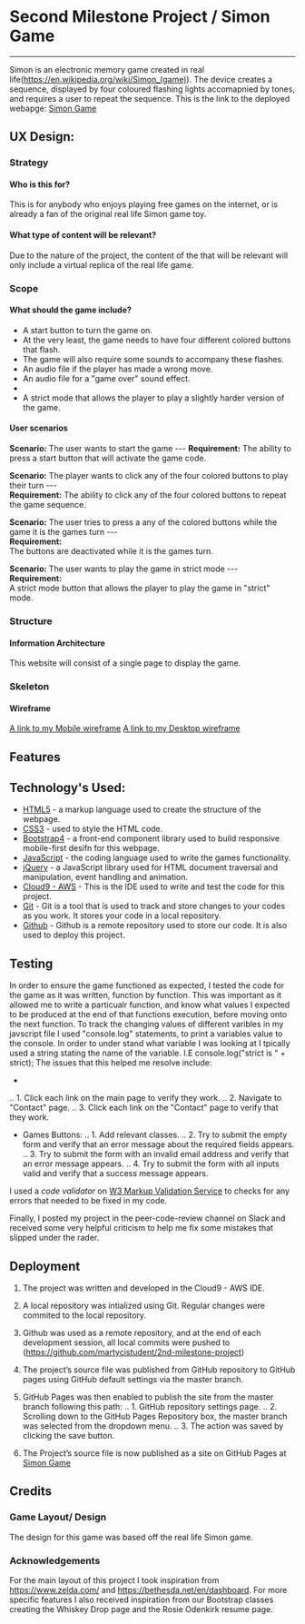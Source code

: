 
# Second Milestone Project / Simon Game
____

Simon is an electronic memory game created in real life(https://en.wikipedia.org/wiki/Simon_(game)). The device creates a sequence, displayed by four coloured flashing lights accomapnied by tones, and requires a user to repeat the sequence.
This is the link to the deployed webapge: [Simon Game](https://martycistudent.github.io/2nd-milestone-project/)

## UX Design:

### Strategy

#### Who is this for?
This is for anybody who enjoys playing free games on the internet, or is already a fan of the original real life Simon game toy. 

#### What type of content will be relevant? 
Due to the nature of the project, the content of the that will be relevant will only include a virtual replica of the real life game.

### Scope

#### What should the game include?
* A start button to turn the game on.
* At the very least, the game needs to have four different colored buttons that flash.
* The game will also require some sounds to accompany these flashes.
* An audio file if the player has made a wrong move.
* An audio file for a "game over" sound effect.
* 
* A strict mode that allows the player to play a slightly harder version of the game.

#### User scenarios
**Scenario:**
The user wants to start the game ---
**Requirement:**
The ability to press a start button that will activate the game code.

**Scenario:**
The player wants to click any of the four colored buttons to play their turn ---  
**Requirement:**
The ability to click any of the four colored buttons to repeat the game sequence.

**Scenario:**
The user tries to press a any of the colored buttons while the game it is the games turn ---  
**Requirement:**  
The buttons are deactivated while it is the games turn.

**Scenario:**
The user wants to play the game in strict mode ---  
**Requirement:**  
A strict mode button that allows the player to play the game in "strict" mode.

### Structure

#### Information Architecture
This website will consist of a single page to display the game.

### Skeleton

#### Wireframe
[A link to my Mobile wireframe](https://github.com/martycistudent/First-milestone-project/tree/master/wireframes/mobile%20wireframes)
[A link to my Desktop wireframe](https://github.com/martycistudent/First-milestone-project/blob/master/Wireframe/Screenshot%20(52).png)

## Features

## Technology's Used:

* [HTML5](https://www.w3schools.com/html/html5_intro.asp) - a markup language used to create the structure of the webpage.
* [CSS3](https://www.w3schools.com/css/) - used to style the HTML code. 
* [Bootstrap4](https://getbootstrap.com/) - a front-end component library used to build responsive mobile-first desifn for this webpage.
* [JavaScript](https://www.w3schools.com/js/) - the coding language used to write the games functionality.
* [jQuery](https://jquery.com/) - a JavaScript library used for HTML document traversal and manipulation, event handling and animation.
* [Cloud9 - AWS](https://www.awseducate.com/student/s/awssite) - This is the IDE used to write and test the code for this project.
* [Git](https://git-scm.com/) - Git is a tool that is used to track and store changes to your codes as you work. It stores your code in a local repository.
* [Github](https://github.com/) - Github is a remote repository used to store our code. It is also used to deploy this project. 

## Testing
In order to ensure the game functioned as expected, I tested the code for the game as it was written, function by function. 
This was important as it allowed me to write a particualr function, and know what values I expected to be produced at the end of 
that functions execution, before moving onto the next function.
To track the changing values of different varibles in my javscript file I used "console.log" statements, to print a variables value
to the console. In order to under stand what variable I was looking at I tpically used a string stating the name of the variable.
I.E console.log("strict is " + strict);
The issues that this helped me resolve include:

* 
.. 1. Click each link on the main page to verify they work.
.. 2. Navigate to "Contact" page.
.. 3. Click each link on the "Contact" page to verify that they work.

* Games Buttons:
.. 1. Add relevant classes.
.. 2. Try to submit the empty form and verify that an error message about the required fields appears.
.. 3. Try to submit the form with an invalid email address and verify that an error message appears.
.. 4. Try to submit the form with all inputs valid and verify that a success message appears.


I used a *code validator* on [W3 Markup Validation Service](https://validator.w3.org/#validate_by_input) to checks for any errors that needed to be 
fixed in my code. 

Finally, I posted my project in the peer-code-review channel on Slack and received some very helpful criticism to help me fix some mistakes that 
slipped under the rader.

## Deployment 
1. The project was written and developed in the Cloud9 - AWS IDE.
2. A local repository was intialized using Git. Regular changes were commited to the local repository.
3. Github was used as a remote repository, and at the end of each development session, all local commits were pushed to (https://github.com/martycistudent/2nd-milestone-project)
4. The project’s source file was published from GitHub repository to GitHub pages using GitHub default settings via the master branch.
5. GitHub Pages was then enabled to publish the site from the master branch following this path:
.. 1. GitHub repository settings page.
.. 2. Scrolling down to the GitHub Pages Repository box, the master branch was selected from the dropdown menu.
.. 3. The action was saved by clicking the save button.

6. The Project’s source file is now published as a site on GitHub Pages at [Simon Game](https://martycistudent.github.io/2nd-milestone-project/)

## Credits
### Game Layout/ Design
The design for this game was based off the real life Simon game.

### Acknowledgements 
For the main layout of this project I took inspiration from <https://www.zelda.com/> and <https://bethesda.net/en/dashboard>. For more
specific features I also received inspiration from our Bootstrap classes creating the Whiskey Drop page and the Rosie Odenkirk resume page. 
